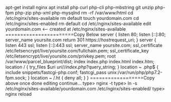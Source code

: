 apt-get install nginx
apt install php curl php-cli php-mbstring git unzip php-fpm php-zip php-xml php-mysqlnd
rm -rf /var/www/html
cd /etc/nginx/sites-available 
rm default
touch yourdomain.com
cd /etc/nginx/sites-enabled
rm default
cd /etc/nginx/sites-available
edit yourdomain.com  <-- created at /etc/nginx/sites-available
=======================Copy Below
server {
    listen 80;
    listen [::]:80;
    server_name yoursite.com
    return 301 https://$host$request_uri;
}
server {
    listen 443 ssl;
    listen [::]:443 ssl;
    server_name yoursite.com;
    ssl_certificate /etc/letsencrypt/live/yoursite.com/fullchain.pem;
    ssl_certificate_key /etc/letsencrypt/live/yoursite.com/privkey.pem;
    root /var/www/parcel_blueprint/dist;
    index index.php index.html index.htm;
    location / {
        try_files $uri $uri/ /index.php?$query_string;
    }
    location ~ \.php$ {
        include snippets/fastcgi-php.conf;
        fastcgi_pass unix:/var/run/php/php7.2-fpm.sock;
    }
    location ~ /\.ht {
    	deny all;
    }
}
==================Copy above
once done editing continue...
type> nginx -t 
type> ln -s /etc/nginx/sites-available/yourdomain.com /etc/nginx/sites-enabled/
type> nginx reload
